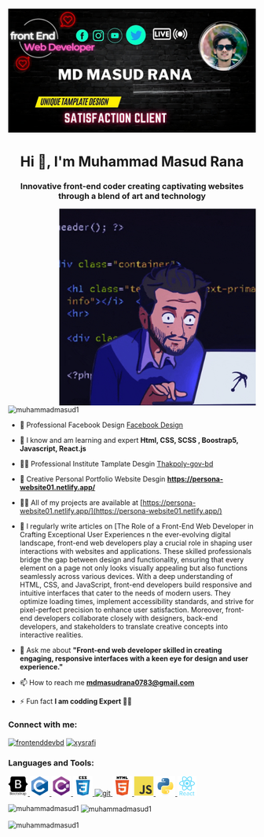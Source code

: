 ![logo](https://github.com/muhammadmasud1/muhammadmasud1/blob/main/banner.jpg)

<h1 align="center">Hi 👋, I'm Muhammad Masud Rana</h1>
<h3 align="center">Innovative front-end coder creating captivating websites through a blend of art and technology</h3>

  <img align="right" alt="code" width="400" src="https://github.com/muhammadmasud1/muhammadmasud1/blob/main/giphy.gif">

<p align="left"> <img src="https://komarev.com/ghpvc/?username=muhammadmasud1&label=Profile%20views&color=0e75b6&style=flat" alt="muhammadmasud1" /> </p>

- 🔭 Professional Facebook Design [Facebook Design](https://netbookbymasud.netlify.app/)

- 🌱 I know and am learning and expert **Html, CSS, SCSS , Boostrap5, Javascript, React.js**

- 👯🔭 Professional Institute Tamplate Desgin [Thakpoly-gov-bd](https://thakpoly-gov-bd.netlify.app/)

- 🤝 Creative Personal Portfolio Website Desgin **https://persona-website01.netlify.app/**

- 👨‍💻 All of my projects are available at [https://persona-website01.netlify.app/](https://persona-website01.netlify.app/)

- 📝 I regularly write articles on [The Role of a Front-End Web Developer in Crafting Exceptional User Experiences n the ever-evolving digital landscape, front-end web developers play a crucial role in shaping user interactions with websites and applications. These skilled professionals bridge the gap between design and functionality, ensuring that every element on a page not only looks visually appealing but also functions seamlessly across various devices. With a deep understanding of HTML, CSS, and JavaScript, front-end developers build responsive and intuitive interfaces that cater to the needs of modern users. They optimize loading times, implement accessibility standards, and strive for pixel-perfect precision to enhance user satisfaction. Moreover, front-end developers collaborate closely with designers, back-end developers, and stakeholders to translate creative concepts into interactive realities. 

- 💬 Ask me about **"Front-end web developer skilled in creating engaging, responsive interfaces with a keen eye for design and user experience."**

- 📫 How to reach me **mdmasudrana0783@gmail.com**

- ⚡ Fun fact **I am codding Expert 👨‍💻**

<h3 align="left">Connect with me:</h3>
<p align="left">
<a href="https://twitter.com/frontenddevbd" target="blank"><img align="center" src="https://raw.githubusercontent.com/rahuldkjain/github-profile-readme-generator/master/src/images/icons/Social/twitter.svg" alt="frontenddevbd" height="30" width="40" /></a>
<a href="https://fb.com/xysrafi" target="blank"><img align="center" src="https://raw.githubusercontent.com/rahuldkjain/github-profile-readme-generator/master/src/images/icons/Social/facebook.svg" alt="xysrafi" height="30" width="40" /></a>
</p>

<h3 align="left">Languages and Tools:</h3>
<p align="left"> <a href="https://getbootstrap.com" target="_blank" rel="noreferrer"> <img src="https://raw.githubusercontent.com/devicons/devicon/master/icons/bootstrap/bootstrap-plain-wordmark.svg" alt="bootstrap" width="40" height="40"/> </a> <a href="https://www.cprogramming.com/" target="_blank" rel="noreferrer"> <img src="https://raw.githubusercontent.com/devicons/devicon/master/icons/c/c-original.svg" alt="c" width="40" height="40"/> </a> <a href="https://www.w3schools.com/cs/" target="_blank" rel="noreferrer"> <img src="https://raw.githubusercontent.com/devicons/devicon/master/icons/csharp/csharp-original.svg" alt="csharp" width="40" height="40"/> </a> <a href="https://www.w3schools.com/css/" target="_blank" rel="noreferrer"> <img src="https://raw.githubusercontent.com/devicons/devicon/master/icons/css3/css3-original-wordmark.svg" alt="css3" width="40" height="40"/> </a> <a href="https://git-scm.com/" target="_blank" rel="noreferrer"> <img src="https://www.vectorlogo.zone/logos/git-scm/git-scm-icon.svg" alt="git" width="40" height="40"/> </a> <a href="https://www.w3.org/html/" target="_blank" rel="noreferrer"> <img src="https://raw.githubusercontent.com/devicons/devicon/master/icons/html5/html5-original-wordmark.svg" alt="html5" width="40" height="40"/> </a> <a href="https://developer.mozilla.org/en-US/docs/Web/JavaScript" target="_blank" rel="noreferrer"> <img src="https://raw.githubusercontent.com/devicons/devicon/master/icons/javascript/javascript-original.svg" alt="javascript" width="40" height="40"/> </a> <a href="https://www.python.org" target="_blank" rel="noreferrer"> <img src="https://raw.githubusercontent.com/devicons/devicon/master/icons/python/python-original.svg" alt="python" width="40" height="40"/> </a> <a href="https://reactjs.org/" target="_blank" rel="noreferrer"> <img src="https://raw.githubusercontent.com/devicons/devicon/master/icons/react/react-original-wordmark.svg" alt="react" width="40" height="40"/> </a> </p>

<p><img align="left" src="https://github-readme-stats.vercel.app/api/top-langs?username=muhammadmasud1&show_icons=true&locale=en&layout=compact" alt="muhammadmasud1" /></p>

<p>&nbsp;<img align="center" src="https://github-readme-stats.vercel.app/api?username=muhammadmasud1&show_icons=true&locale=en" alt="muhammadmasud1" /></p>

<p><img align="center" src="https://github-readme-streak-stats.herokuapp.com/?user=muhammadmasud1&" alt="muhammadmasud1" /></p>
